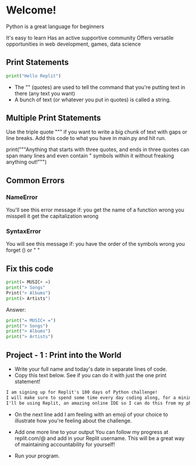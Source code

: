 # Welcome!

Python is a great language for beginners

It's easy to learn
Has an active supportive community
Offers versatile opportunities in web development, games, data science

## Print Statements

```py
print("Hello Replit")
```

- The "" (quotes) are used to tell the command that you're putting text in there (any text you want)
- A bunch of text (or whatever you put in quotes) is called a string.

## Multiple Print Statements

Use the triple quote """ if you want to write a big chunk of text with gaps or line breaks. Add this code to what you have in main.py and hit run.

print("""Anything that starts
with three quotes, and ends
in three quotes can span
many lines and even contain " symbols
within it without freaking anything out!""")

## Common Errors

### NameError

You'll see this error message if:
you get the name of a function wrong
you misspell it
get the capitalization wrong

### SyntaxError

You will see this message if:
you have the order of the symbols wrong
you forget () or " "

## Fix this code

```py
print(= MUSIC+ =)
print("> Songs"
Print("> Albums")
print(> Artists")
```

Answer:

```py
print("= MUSIC+ =")
print("> Songs")
print("> Albums")
print("> Artists")
```

## Project - 1 : Print into the World

- Write your full name and today's date in separate lines of code.
- Copy this text below. See if you can do it with just the one print statement!

```txt
I am signing up for Replit's 100 days of Python challenge!
I will make sure to spend some time every day coding along, for a minimum of 10 minutes a day.
I'll be using Replit, an amazing online IDE so I can do this from my phone wherever I happend to be. No excuses for not coding from the middle of a field!
```

- On the next line add I am feeling with an emoji of your choice to illustrate how you're feeling about the challenge.

- Add one more line to your output You can follow my progress at replit.com/@ and add in your Replit username. This will be a great way of maintaining accountability for yourself!

- Run your program.
